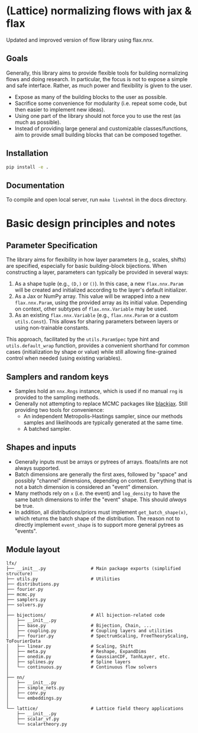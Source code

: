 # (Lattice) normalizing flows with jax & flax

Updated and improved version of flow library using flax.nnx.

## Goals

Generally, this library aims to provide flexible tools for building normalizing flows and doing research.
In particular, the focus is not to expose a simple and safe interface.
Rather, as much power and flexibility is given to the user.

- Expose as many of the building blocks to the user as possible.
- Sacrifice some convenience for modularity (i.e. repeat some code, but then easier to implement new ideas).
- Using one part of the library should not force you to use the rest (as much as possible).
- Instead of providing large general and customizable classes/functions, aim to provide small building blocks that can be composed together.

## Installation

```bash
pip install -e .
```

## Documentation

To compile and open local server, run `make livehtml` in the docs directory.

# Basic design principles and notes

## Parameter Specification

The library aims for flexibility in how layer parameters (e.g., scales, shifts) are specified, especially for basic building-block bijections.
When constructing a layer, parameters can typically be provided in several ways:
1.  As a shape tuple (e.g., `(D,)` or `()`). In this case, a new `flax.nnx.Param` will be created and initialized according to the layer's default initializer.
2.  As a Jax or NumPy array. This value will be wrapped into a new `flax.nnx.Param`, using the provided array as its initial value. Depending on context, other subtypes of `flax.nnx.Variable` may be used.
3.  As an existing `flax.nnx.Variable` (e.g., `flax.nnx.Param` or a custom `utils.Const`). This allows for sharing parameters between layers or using non-trainable constants.

This approach, facilitated by the `utils.ParamSpec` type hint and `utils.default_wrap` function, provides a convenient shorthand for common cases (initialization by shape or value) while still allowing fine-grained control when needed (using existing variables).

## Samplers and random keys

- Samples hold an `nnx.Rngs` instance, which is used if no manual `rng` is provided to the sampling methods.
- Generally not attempting to replace MCMC packages like [blackjax](https://blackjax-devs.github.io/blackjax/). Still providing two tools for convenience:
    - An independent Metropolis-Hastings sampler, since our methods samples and likelihoods are typically generated at the same time.
    - A batched sampler.

## Shapes and inputs

- Generally inputs must be arrays or pytrees of arrays. floats/ints are not always supported.
- Batch dimensions are generally the first axes, followed by "space" and possibly "channel" dimensions, depending on context. Everything that is not a batch dimension is considered an "event" dimension.
- Many methods rely on `x` (i.e. the event) and `log_density` to have the same batch dimensions to infer the "event" shape. This should _always_ be true.
- In addition, all distributions/priors must implement `get_batch_shape(x)`, which returns the batch shape of the distribution. The reason not to directly implement `event_shape` is to support more general pytrees as "events".

## Module layout

```
lfx/
├── __init__.py                 # Main package exports (simplified structure)
├── utils.py                    # Utilities
├── distributions.py
├── fourier.py
├── mcmc.py
├── samplers.py
├── solvers.py
│
├── bijections/                 # All bijection-related code
│   ├── __init__.py
│   ├── base.py                 # Bijection, Chain, ...
│   ├── coupling.py             # Coupling layers and utilities
│   ├── fourier.py              # SpectrumScaling, FreeTheoryScaling, ToFourierData
│   ├── linear.py               # Scaling, Shift
│   ├── meta.py                 # Reshape, ExpandDims
│   ├── onedim.py               # GaussianCDF, TanhLayer, etc.
│   ├── splines.py              # Spline layers
│   └── continuous.py           # Continuous flow solvers
│
├── nn/
│   ├── __init__.py
│   ├── simple_nets.py
│   ├── conv.py
│   └── embeddings.py
│
└── lattice/                    # Lattice field theory applications
    ├── __init__.py
    ├── scalar_vf.py
    └── scalartheory.py
```
